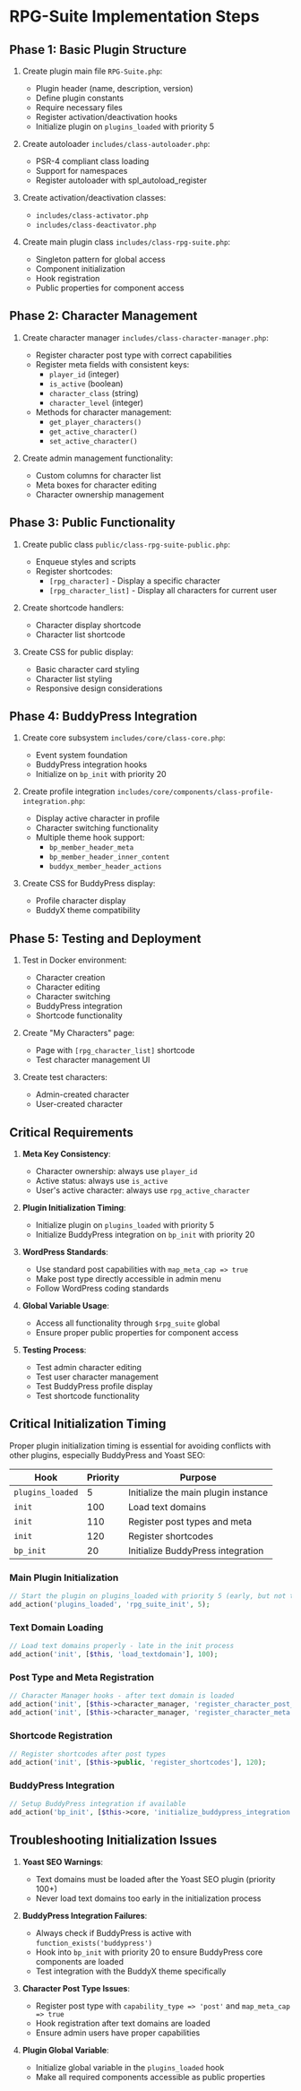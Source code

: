 # RPG-Suite Implementation Steps

## Phase 1: Basic Plugin Structure

1. Create plugin main file `RPG-Suite.php`:
   - Plugin header (name, description, version)
   - Define plugin constants
   - Require necessary files
   - Register activation/deactivation hooks
   - Initialize plugin on `plugins_loaded` with priority 5

2. Create autoloader `includes/class-autoloader.php`:
   - PSR-4 compliant class loading
   - Support for namespaces
   - Register autoloader with spl_autoload_register

3. Create activation/deactivation classes:
   - `includes/class-activator.php`
   - `includes/class-deactivator.php`

4. Create main plugin class `includes/class-rpg-suite.php`:
   - Singleton pattern for global access
   - Component initialization
   - Hook registration
   - Public properties for component access

## Phase 2: Character Management

1. Create character manager `includes/class-character-manager.php`:
   - Register character post type with correct capabilities
   - Register meta fields with consistent keys:
     - `player_id` (integer)
     - `is_active` (boolean)
     - `character_class` (string)
     - `character_level` (integer)
   - Methods for character management:
     - `get_player_characters()`
     - `get_active_character()`
     - `set_active_character()`

2. Create admin management functionality:
   - Custom columns for character list
   - Meta boxes for character editing
   - Character ownership management

## Phase 3: Public Functionality

1. Create public class `public/class-rpg-suite-public.php`:
   - Enqueue styles and scripts
   - Register shortcodes:
     - `[rpg_character]` - Display a specific character
     - `[rpg_character_list]` - Display all characters for current user

2. Create shortcode handlers:
   - Character display shortcode
   - Character list shortcode

3. Create CSS for public display:
   - Basic character card styling
   - Character list styling
   - Responsive design considerations

## Phase 4: BuddyPress Integration

1. Create core subsystem `includes/core/class-core.php`:
   - Event system foundation
   - BuddyPress integration hooks
   - Initialize on `bp_init` with priority 20

2. Create profile integration `includes/core/components/class-profile-integration.php`:
   - Display active character in profile
   - Character switching functionality
   - Multiple theme hook support:
     - `bp_member_header_meta`
     - `bp_member_header_inner_content`
     - `buddyx_member_header_actions`

3. Create CSS for BuddyPress display:
   - Profile character display
   - BuddyX theme compatibility

## Phase 5: Testing and Deployment

1. Test in Docker environment:
   - Character creation
   - Character editing
   - Character switching
   - BuddyPress integration
   - Shortcode functionality

2. Create "My Characters" page:
   - Page with `[rpg_character_list]` shortcode
   - Test character management UI

3. Create test characters:
   - Admin-created character
   - User-created character

## Critical Requirements

1. **Meta Key Consistency**:
   - Character ownership: always use `player_id`
   - Active status: always use `is_active`
   - User's active character: always use `rpg_active_character`

2. **Plugin Initialization Timing**:
   - Initialize plugin on `plugins_loaded` with priority 5
   - Initialize BuddyPress integration on `bp_init` with priority 20

3. **WordPress Standards**:
   - Use standard post capabilities with `map_meta_cap => true`
   - Make post type directly accessible in admin menu
   - Follow WordPress coding standards

4. **Global Variable Usage**:
   - Access all functionality through `$rpg_suite` global
   - Ensure proper public properties for component access

5. **Testing Process**:
   - Test admin character editing
   - Test user character management
   - Test BuddyPress profile display
   - Test shortcode functionality

## Critical Initialization Timing

Proper plugin initialization timing is essential for avoiding conflicts with other plugins, especially BuddyPress and Yoast SEO:

| Hook | Priority | Purpose |
|------|----------|---------|
| `plugins_loaded` | 5 | Initialize the main plugin instance |
| `init` | 100 | Load text domains |
| `init` | 110 | Register post types and meta |
| `init` | 120 | Register shortcodes |
| `bp_init` | 20 | Initialize BuddyPress integration |

### Main Plugin Initialization

```php
// Start the plugin on plugins_loaded with priority 5 (early, but not too early)
add_action('plugins_loaded', 'rpg_suite_init', 5);
```

### Text Domain Loading

```php
// Load text domains properly - late in the init process
add_action('init', [$this, 'load_textdomain'], 100);
```

### Post Type and Meta Registration

```php
// Character Manager hooks - after text domain is loaded
add_action('init', [$this->character_manager, 'register_character_post_type'], 110);
add_action('init', [$this->character_manager, 'register_character_meta'], 110);
```

### Shortcode Registration

```php
// Register shortcodes after post types
add_action('init', [$this->public, 'register_shortcodes'], 120);
```

### BuddyPress Integration

```php
// Setup BuddyPress integration if available
add_action('bp_init', [$this->core, 'initialize_buddypress_integration'], 20);
```

## Troubleshooting Initialization Issues

1. **Yoast SEO Warnings**:
   - Text domains must be loaded after the Yoast SEO plugin (priority 100+)
   - Never load text domains too early in the initialization process

2. **BuddyPress Integration Failures**:
   - Always check if BuddyPress is active with `function_exists('buddypress')`
   - Hook into `bp_init` with priority 20 to ensure BuddyPress core components are loaded
   - Test integration with the BuddyX theme specifically

3. **Character Post Type Issues**:
   - Register post type with `capability_type => 'post'` and `map_meta_cap => true`
   - Hook registration after text domains are loaded
   - Ensure admin users have proper capabilities

4. **Plugin Global Variable**:
   - Initialize global variable in the `plugins_loaded` hook
   - Make all required components accessible as public properties